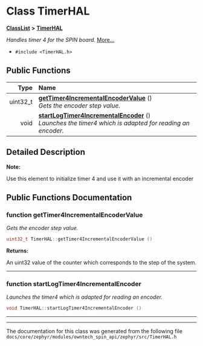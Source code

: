 

# Class TimerHAL



[**ClassList**](annotated.md) **>** [**TimerHAL**](classTimerHAL.md)



_Handles timer 4 for the SPIN board._ [More...](#detailed-description)

* `#include <TimerHAL.h>`





































## Public Functions

| Type | Name |
| ---: | :--- |
|  uint32\_t | [**getTimer4IncrementalEncoderValue**](#function-gettimer4incrementalencodervalue) () <br>_Gets the encoder step value._  |
|  void | [**startLogTimer4IncrementalEncoder**](#function-startlogtimer4incrementalencoder) () <br>_Launches the timer4 which is adapted for reading an encoder._  |




























## Detailed Description




**Note:**

Use this element to initialize timer 4 and use it with an incremental encoder 





    
## Public Functions Documentation




### function getTimer4IncrementalEncoderValue 

_Gets the encoder step value._ 
```C++
uint32_t TimerHAL::getTimer4IncrementalEncoderValue () 
```





**Returns:**

An uint32 value of the counter which corresponds to the step of the system. 





        

<hr>



### function startLogTimer4IncrementalEncoder 

_Launches the timer4 which is adapted for reading an encoder._ 
```C++
void TimerHAL::startLogTimer4IncrementalEncoder () 
```




<hr>

------------------------------
The documentation for this class was generated from the following file `docs/core/zephyr/modules/owntech_spin_api/zephyr/src/TimerHAL.h`

